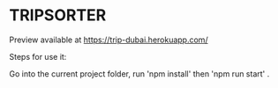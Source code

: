 # TRIPSORTER
Preview available at https://trip-dubai.herokuapp.com/


Steps for use it: 
 
Go into the current project folder,
run 'npm install' then 'npm run start' .

 
